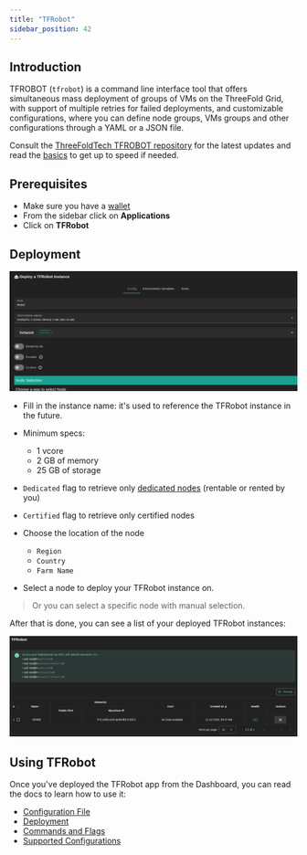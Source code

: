 ```yaml
---
title: "TFRobot"
sidebar_position: 42
---
```


## Introduction

TFROBOT (`tfrobot`) is a command line interface tool that offers simultaneous mass deployment of groups of VMs on the ThreeFold Grid, with support of multiple retries for failed deployments, and customizable configurations, where you can define node groups, VMs groups and other configurations through a YAML or a JSON file.  

Consult the [ThreeFoldTech TFROBOT repository](https://github.com/threefoldtech/tfgrid-sdk-go/tree/development/tfrobot) for the latest updates and read the [basics](../../../system_administrators/tfgrid3_getstarted/tfgrid3_getstarted.md) to get up to speed if needed.

## Prerequisites

- Make sure you have a [wallet](../../wallet_connector)
- From the sidebar click on **Applications**
- Click on **TFRobot**

## Deployment

![](./img/solutions_tfrobot1.png)

- Fill in the instance name: it's used to reference the TFRobot instance in the future.

- Minimum specs:
  - 1 vcore
  - 2 GB of memory
  - 25 GB of storage

- `Dedicated` flag to retrieve only [dedicated nodes](../node_finder#dedicated-nodes) (rentable or rented by you)
- `Certified` flag to retrieve only certified nodes 

- Choose the location of the node
   - `Region`
   - `Country`
   - `Farm Name`
- Select a node to deploy your TFRobot instance on.

> Or you can select a specific node with manual selection.

After that is done, you can see a list of your deployed TFRobot instances:

![](./img/solutions_tfrobot2.png)

## Using TFRobot

Once you've deployed the TFRobot app from the Dashboard, you can read the docs to learn how to use it:

- [Configuration File](../../../developers/tfrobot/tfrobot_config)
- [Deployment](../../../developers/tfrobot/tfrobot_deploy)
- [Commands and Flags](../../../developers/tfrobot/tfrobot_commands_flags)
- [Supported Configurations](../../../developers/tfrobot/tfrobot_configurations)